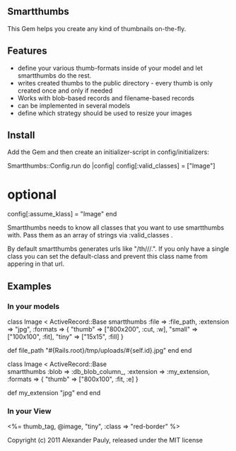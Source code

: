 ## Smartthumbs

This Gem helps you create any kind of thumbnails on-the-fly.

## Features
* define your various thumb-formats inside of your model and let smartthumbs do the rest.
* writes created thumbs to the public directory - every thumb is only created once and only if needed
* Works with blob-based records and filename-based records
* can be implemented in several models
* define which strategy should be used to resize your images

## Install
Add the Gem and then create an initializer-script in config/initializers:

Smartthumbs::Config.run do |config|
	config[:valid_classes] = ["Image"]
# optional
  config[:assume_klass] = "Image"
end

Smartthumbs needs to know all classes that you want to use smartthumbs with.
Pass them as an array of strings via :valid_classes .

By default smartthumbs generates urls like "/th/<klass-name>/<format>/<record-id>.<extension>". If you only have a single class you can set the default-class and prevent this class name from appering in that url. 


## Examples

### In your models
class Image < ActiveRecord::Base
	smartthumbs :file => :file_path, :extension => "jpg", :formats => {
	  "thumb" => ["800x200", :cut, :w],
		"small" => ["100x100", :fit],
		"tiny" => ["15x15", :fill]
	}

  def file_path
    "#{Rails.root}/tmp/uploads/#{self.id}.jpg"
  end
end  

class Image < ActiveRecord::Base  
  smartthumbs :blob => :db_blob_column_, :extension => :my_extension, :formats => {
   "thumb" => ["800x100", :fit, :e]
  }
    
  def my_extension
    "jpg"
  end
end

### In your View
<%= thumb_tag, @image, "tiny", :class => "red-border" %>


Copyright (c) 2011 Alexander Pauly, released under the MIT license
